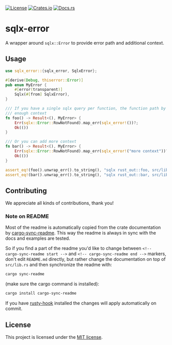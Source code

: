 [![License](https://img.shields.io/crates/l/sqlx-error.svg)](https://choosealicense.com/licenses/mit/)
[![Crates.io](https://img.shields.io/crates/v/sqlx-error.svg)](https://crates.io/crates/sqlx-error)
[![Docs.rs](https://docs.rs/sqlx-error/badge.svg)](https://docs.rs/sqlx-error)

<!-- cargo-sync-readme start -->

# sqlx-error

A wrapper around `sqlx::Error` to provide error path and additional context.

## Usage

```rust
use sqlx_error::{sqlx_error, SqlxError};

#[derive(Debug, thiserror::Error)]
pub enum MyError {
    #[error(transparent)]
    Sqlx(#[from] SqlxError),
}

/// If you have a single sqlx query per function, the function path by itself could provide
/// enough context
fn foo() -> Result<(), MyError> {
    Err(sqlx::Error::RowNotFound).map_err(sqlx_error!())?;
    Ok(())
}

/// Or you can add more context
fn bar() -> Result<(), MyError> {
    Err(sqlx::Error::RowNotFound).map_err(sqlx_error!("more context"))?;
    Ok(())
}

assert_eq!(foo().unwrap_err().to_string(), "sqlx rust_out::foo, src/lib.rs:15:43");
assert_eq!(bar().unwrap_err().to_string(), "sqlx rust_out::bar, src/lib.rs:21:43, more context");
```

<!-- cargo-sync-readme end -->

## Contributing

We appreciate all kinds of contributions, thank you!


### Note on README

Most of the readme is automatically copied from the crate documentation by [cargo-sync-readme][].
This way the readme is always in sync with the docs and examples are tested.

So if you find a part of the readme you'd like to change between `<!-- cargo-sync-readme start -->`
and `<!-- cargo-sync-readme end -->` markers, don't edit `README.md` directly, but rather change
the documentation on top of `src/lib.rs` and then synchronize the readme with:
```bash
cargo sync-readme
```
(make sure the cargo command is installed):
```bash
cargo install cargo-sync-readme
```

If you have [rusty-hook] installed the changes will apply automatically on commit.


## License

This project is licensed under the [MIT license](LICENSE).

[cargo-sync-readme]: https://github.com/phaazon/cargo-sync-readme
[rusty-hook]: https://github.com/swellaby/rusty-hook
